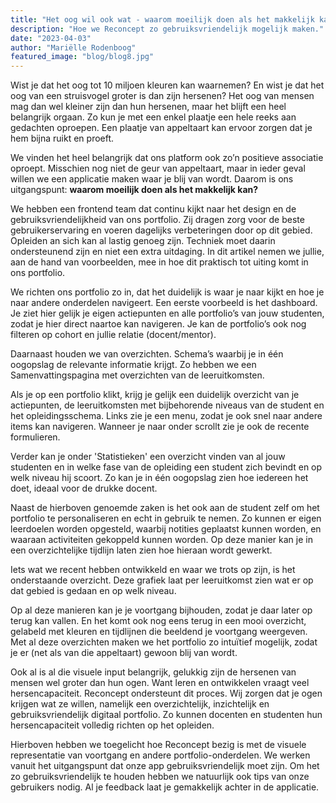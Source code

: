 ```yaml
---
title: "Het oog wil ook wat - waarom moeilijk doen als het makkelijk kan?"
description: "Hoe we Reconcept zo gebruiksvriendelijk mogelijk maken."
date: "2023-04-03"
author: "Mariëlle Rodenboog"
featured_image: "blog/blog8.jpg"
---
```


Wist je dat het oog tot 10 miljoen kleuren kan waarnemen? En wist je dat het oog van een struisvogel groter is dan zijn hersenen? Het oog van mensen mag dan wel kleiner zijn dan hun hersenen, maar het blijft een heel belangrijk orgaan. Zo kun je met een enkel plaatje een hele reeks aan gedachten oproepen. Een plaatje van appeltaart kan ervoor zorgen dat je hem bijna ruikt en proeft.

We vinden het heel belangrijk dat ons platform ook zo’n positieve associatie oproept. Misschien nog niet de geur van appeltaart, maar in ieder geval willen we een applicatie maken waar je blij van wordt. Daarom is ons uitgangspunt: **waarom moeilijk doen als het makkelijk kan?**

We hebben een frontend team dat continu kijkt naar het design en de gebruiksvriendelijkheid van ons portfolio. Zij dragen zorg voor de beste gebruikerservaring en voeren dagelijks verbeteringen door op dit gebied. Opleiden an sich kan al lastig genoeg zijn. Techniek moet daarin ondersteunend zijn en niet een extra uitdaging. In dit artikel nemen we jullie, aan de hand van voorbeelden, mee in hoe dit praktisch tot uiting komt in ons portfolio.

We richten ons portfolio zo in, dat het duidelijk is waar je naar kijkt en hoe je naar andere onderdelen navigeert. Een eerste voorbeeld is het dashboard. Je ziet hier gelijk je eigen actiepunten en alle portfolio’s van jouw studenten, zodat je hier direct naartoe kan navigeren. Je kan de portfolio’s ook nog filteren op cohort en jullie relatie (docent/mentor). 

Daarnaast houden we van overzichten. Schema’s waarbij je in één oogopslag de relevante informatie krijgt. Zo hebben we een Samenvattingspagina met overzichten van de leeruitkomsten. 

Als je op een portfolio klikt, krijg je gelijk een duidelijk overzicht van je actiepunten, de leeruitkomsten met bijbehorende niveaus van de student en het opleidingsschema. Links zie je een menu, zodat je ook snel naar andere items kan navigeren. Wanneer je naar onder scrollt zie je ook de recente formulieren.



Verder kan je onder 'Statistieken' een overzicht vinden van al jouw studenten en in welke fase van de opleiding een student zich bevindt en op welk niveau hij scoort. Zo kan je in één oogopslag zien hoe iedereen het doet, ideaal voor de drukke docent. 


Naast de hierboven genoemde zaken is het ook aan de student zelf om het portfolio te personaliseren en echt in gebruik te nemen. Zo kunnen er eigen leerdoelen worden opgesteld, waarbij notities geplaatst kunnen worden, en waaraan activiteiten gekoppeld kunnen worden. Op deze manier kan je in een overzichtelijke tijdlijn laten zien hoe hieraan wordt gewerkt.


Iets wat we recent hebben ontwikkeld en waar we trots op zijn, is het onderstaande overzicht. Deze grafiek laat per leeruitkomst zien wat er op dat gebied is gedaan en op welk niveau.

Op al deze manieren kan je je voortgang bijhouden, zodat je daar later op terug kan vallen. En het komt ook nog eens terug in een mooi overzicht, gelabeld met kleuren en tijdlijnen die beeldend je voortgang weergeven. Met al deze overzichten maken we het portfolio zo intuïtief mogelijk, zodat je er (net als van die appeltaart) gewoon blij van wordt. 

Ook al is al die visuele input belangrijk, gelukkig zijn de hersenen van mensen wel groter dan hun ogen. Want leren en ontwikkelen vraagt veel hersencapaciteit. Reconcept ondersteunt dit proces. Wij zorgen dat je ogen krijgen wat ze willen, namelijk een overzichtelijk, inzichtelijk en gebruiksvriendelijk digitaal portfolio. Zo kunnen docenten en studenten hun hersencapaciteit volledig richten op het opleiden.

Hierboven hebben we toegelicht hoe Reconcept bezig is met de visuele representatie van voortgang en andere portfolio-onderdelen. We werken vanuit het uitgangspunt dat onze app gebruiksvriendelijk moet zijn. Om het zo gebruiksvriendelijk te houden hebben we natuurlijk ook tips van onze gebruikers nodig. Al je feedback laat je gemakkelijk achter in de applicatie.
